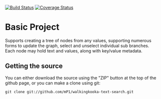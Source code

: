 [![Build Status](https://travis-ci.com/mP1/walkingkooka-tree-search.svg?branch=master)](https://travis-ci.com/mP1/walkingkooka-tree-search.svg?branch=master)
[![Coverage Status](https://coveralls.io/repos/github/mP1/walkingkooka-tree-search/badge.svg?branch=master)](https://coveralls.io/github/mP1/walkingkooka-tree-search?branch=master)

# Basic Project

Supports creating a tree of nodes from any values, supporting numerous forms to update the graph, select and unselect individual sub branches. Each node may hold text and values,
along with key/value metadata.



## Getting the source

You can either download the source using the "ZIP" button at the top
of the github page, or you can make a clone using git:

```
git clone git://github.com/mP1/walkingkooka-text-search.git
```
